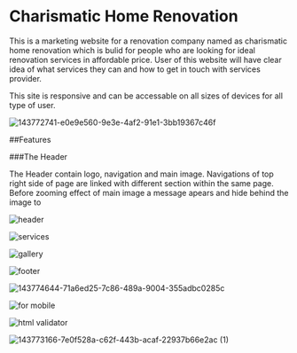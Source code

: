 # Charismatic Home Renovation
This is a marketing website for a renovation company named as charismatic home renovation which is bulid for people who are looking for ideal renovation services in affordable price. User of this website will have clear idea of what services they can and how to get in touch with services provider.

This site is responsive and can be accessable on all sizes of devices for all type of user.


![143772741-e0e9e560-9e3e-4af2-91e1-3bb19367c46f](https://user-images.githubusercontent.com/91749477/143773006-155c369f-7da1-474f-b5e8-9084ef557fa4.png)

##Features

###The Header

The Header contain logo, navigation and main image.
Navigations of top right side of page are linked with different section within the same page.
Before zooming effect of main image a message apears and hide behind the image to  


![header](https://user-images.githubusercontent.com/91749477/143774118-e2f82ce8-6938-423d-9604-d8f2129276d4.png)

![services](https://user-images.githubusercontent.com/91749477/143774190-2623443f-51f2-4855-88a5-e2744a8212ea.png)

![gallery](https://user-images.githubusercontent.com/91749477/143774251-239770d7-f261-4945-9b08-388e80f3b583.png)

![footer](https://user-images.githubusercontent.com/91749477/143774326-c2c098af-f154-4432-af05-8f8977cc8f0e.png)



![143774644-71a6ed25-7c86-489a-9004-355adbc0285c](https://user-images.githubusercontent.com/91749477/143774886-45c5c70f-2d67-4c09-8527-39cb277423e0.png)




![for mobile](https://user-images.githubusercontent.com/91749477/143775051-1e2d17cc-63a9-4bf3-8ed3-3aa3c2c5b5bf.png)





![html validator](https://user-images.githubusercontent.com/91749477/143773960-6363c27f-9c32-473e-9b3a-752fcbb196f3.png)



![143773166-7e0f528a-c62f-443b-acaf-22937b66e2ac (1)](https://user-images.githubusercontent.com/91749477/143773885-3d2ec901-05cc-430a-ba60-fb26a2ad9097.png)







 

 

 

  

 

 

 

 



 

 

 

  

 

 

 

 